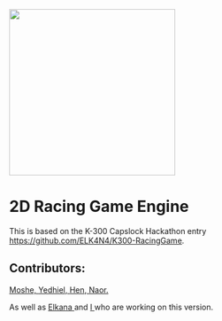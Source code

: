 <img src="https://i.ibb.co/R00tPh5/Whats-App-Image-2020-09-24-at-19-29-27.jpg" width="300" />

# 2D Racing Game Engine
This is based on the K-300 Capslock Hackathon entry https://github.com/ELK4N4/K300-RacingGame.

## Contributors:

<a href="https://github.com/Bon1bon"> Moshe, </a> <a href="https://github.com/yechielb2000"> Yedhiel, </a> <a href="https://github.com/henyair"> Hen, </a> <a href="https://github.com/naor531"> Naor. </a> 

As well as <a href="https://github.com/ELK4N4"> Elkana </a> and <a href="https://github.com/Akiva-Grobman"> I </a> who are working on this version.
